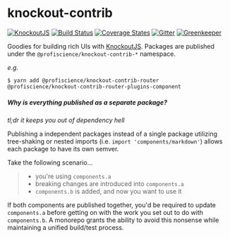 # knockout-contrib

[![KnockoutJS][knockout-shield]][KnockoutJS]
[![Build Status][travis-ci-shield]][travis-ci]
[![Coverage States][codecov-shield]][codecov]
[![Gitter][gitter-shield]][gitter]
[![Greenkeeper][greenkeeper-shield]][greenkeeper]

Goodies for building rich UIs with [KnockoutJS][]. Packages are published under the `@profiscience/knockout-contrib-*` namespace.

_e.g._
```shell
$ yarn add @profiscience/knockout-contrib-router @profiscience/knockout-contrib-router-plugins-component
```

##### Why is everything published as a separate package?

_tl;dr it keeps you out of dependency hell_

Publishing a independent packages instead of a single package utilizing tree-shaking or nested imports (i.e. `import 'components/markdown'`) allows each package to have its own semver.

Take the following scenario...

> - you're using `components.a`
> - breaking changes are introduced into `components.a`
> - `components.b` is added, and now you want to use it

If both components are published together, you'd be required to update `components.a` before getting on with the work you set out to do with `components.b`. A monorepo grants the ability to avoid this nonsense while maintaining a unified build/test process.

[KnockoutJS]: https://knockoutjs.com

[knockout-shield]: https://img.shields.io/badge/KnockoutJS-v3.5.0--beta-red.svg

[travis-ci]: https://travis-ci.org/Profiscience/knockout-contrib/
[travis-ci-shield]: https://img.shields.io/travis/Profiscience/knockout-contrib/master.svg

[codecov]: https://codecov.io/gh/Profiscience/knockout-contrib
[codecov-shield]: https://img.shields.io/codecov/c/github/Profiscience/knockout-contrib.svg

[gitter]: https://gitter.im/Profiscience/knockout-contrib
[gitter-shield]: https://img.shields.io/gitter/room/profiscience/knockout-contrib.svg

[greenkeeper]: https://greenkeeper.io/
[greenkeeper-shield]: https://badges.greenkeeper.io/Profiscience/knockout-contrib.svg
